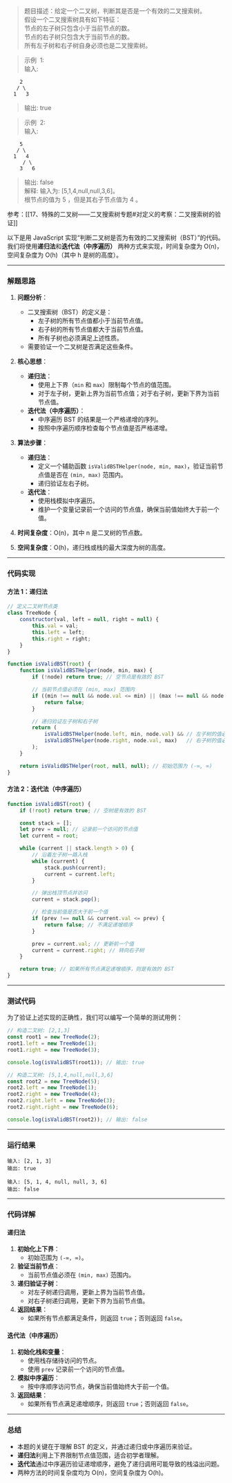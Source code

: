 
> 题目描述：给定一个二叉树，判断其是否是一个有效的二叉搜索树。  
> 假设一个二叉搜索树具有如下特征：  
> 节点的左子树只包含小于当前节点的数。  
> 节点的右子树只包含大于当前节点的数。  
> 所有左子树和右子树自身必须也是二叉搜索树。

> 示例  1:  
> 输入:

```
    2
   / \
  1   3
```

> 输出: true

> 示例  2:  
> 输入:

```
    5
   / \
  1   4
     / \
    3   6
```

> 输出: false  
> 解释: 输入为: [5,1,4,null,null,3,6]。  
> 根节点的值为 5 ，但是其右子节点值为 4 。

参考：[[17、特殊的二叉树——二叉搜索树专题#对定义的考察：二叉搜索树的验证]]

以下是用 JavaScript 实现“判断二叉树是否为有效的二叉搜索树（BST）”的代码。我们将使用**递归法**和**迭代法（中序遍历）** 两种方式来实现，时间复杂度为 O(n)，空间复杂度为 O(h)（其中 h 是树的高度）。

---

### 解题思路

1. **问题分析**：
   - 二叉搜索树（BST）的定义是：
     - 左子树的所有节点值都小于当前节点值。
     - 右子树的所有节点值都大于当前节点值。
     - 所有子树也必须满足上述性质。
   - 需要验证一个二叉树是否满足这些条件。

2. **核心思想**：
   - **递归法**：
     - 使用上下界（`min` 和 `max`）限制每个节点的值范围。
     - 对于左子树，更新上界为当前节点值；对于右子树，更新下界为当前节点值。
   - **迭代法（中序遍历）**：
     - 中序遍历 BST 的结果是一个严格递增的序列。
     - 按照中序遍历顺序检查每个节点值是否严格递增。

3. **算法步骤**：
   - **递归法**：
     - 定义一个辅助函数 `isValidBSTHelper(node, min, max)`，验证当前节点值是否在 `(min, max)` 范围内。
     - 递归验证左右子树。
   - **迭代法**：
     - 使用栈模拟中序遍历。
     - 维护一个变量记录前一个访问的节点值，确保当前值始终大于前一个值。

4. **时间复杂度**：O(n)，其中 n 是二叉树的节点数。
5. **空间复杂度**：O(h)，递归栈或栈的最大深度为树的高度。

---

### 代码实现

#### 方法 1：递归法
```javascript
// 定义二叉树节点类
class TreeNode {
    constructor(val, left = null, right = null) {
        this.val = val;
        this.left = left;
        this.right = right;
    }
}

function isValidBST(root) {
    function isValidBSTHelper(node, min, max) {
        if (!node) return true; // 空节点是有效的 BST

        // 当前节点值必须在 (min, max) 范围内
        if ((min !== null && node.val <= min) || (max !== null && node.val >= max)) {
            return false;
        }

        // 递归验证左子树和右子树
        return (
            isValidBSTHelper(node.left, min, node.val) && // 左子树的值必须小于当前节点值
            isValidBSTHelper(node.right, node.val, max)   // 右子树的值必须大于当前节点值
        );
    }

    return isValidBSTHelper(root, null, null); // 初始范围为 (-∞, ∞)
}
```

#### 方法 2：迭代法（中序遍历）
```javascript
function isValidBST(root) {
    if (!root) return true; // 空树是有效的 BST

    const stack = [];
    let prev = null; // 记录前一个访问的节点值
    let current = root;

    while (current || stack.length > 0) {
        // 沿着左子树一路入栈
        while (current) {
            stack.push(current);
            current = current.left;
        }

        // 弹出栈顶节点并访问
        current = stack.pop();

        // 检查当前值是否大于前一个值
        if (prev !== null && current.val <= prev) {
            return false; // 不满足递增顺序
        }

        prev = current.val; // 更新前一个值
        current = current.right; // 转向右子树
    }

    return true; // 如果所有节点满足递增顺序，则是有效的 BST
}
```

---

### 测试代码

为了验证上述实现的正确性，我们可以编写一个简单的测试用例：

```javascript
// 构造二叉树: [2,1,3]
const root1 = new TreeNode(2);
root1.left = new TreeNode(1);
root1.right = new TreeNode(3);

console.log(isValidBST(root1)); // 输出: true

// 构造二叉树: [5,1,4,null,null,3,6]
const root2 = new TreeNode(5);
root2.left = new TreeNode(1);
root2.right = new TreeNode(4);
root2.right.left = new TreeNode(3);
root2.right.right = new TreeNode(6);

console.log(isValidBST(root2)); // 输出: false
```

---

### 运行结果

```plaintext
输入: [2, 1, 3]
输出: true
```

```plaintext
输入: [5, 1, 4, null, null, 3, 6]
输出: false
```

---

### 代码详解

#### 递归法
1. **初始化上下界**：
   - 初始范围为 `(-∞, ∞)`。
2. **验证当前节点**：
   - 当前节点值必须在 `(min, max)` 范围内。
3. **递归验证子树**：
   - 对左子树递归调用，更新上界为当前节点值。
   - 对右子树递归调用，更新下界为当前节点值。
4. **返回结果**：
   - 如果所有节点都满足条件，则返回 `true`；否则返回 `false`。

#### 迭代法（中序遍历）
1. **初始化栈和变量**：
   - 使用栈存储待访问的节点。
   - 使用 `prev` 记录前一个访问的节点值。
2. **模拟中序遍历**：
   - 按中序顺序访问节点，确保当前值始终大于前一个值。
3. **返回结果**：
   - 如果所有节点满足递增顺序，则返回 `true`；否则返回 `false`。

---

### 总结

- 本题的关键在于理解 BST 的定义，并通过递归或中序遍历来验证。
- **递归法**利用上下界限制节点值范围，适合初学者理解。
- **迭代法**通过中序遍历验证递增顺序，避免了递归调用可能导致的栈溢出问题。
- 两种方法的时间复杂度均为 O(n)，空间复杂度为 O(h)。